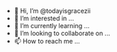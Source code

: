 - 👋 Hi, I’m @todayisgracezii
- 👀 I’m interested in ...
- 🌱 I’m currently learning ...
- 💞️ I’m looking to collaborate on ...
- 📫 How to reach me ...

<!---
todayisgracezii/todayisgracezii is a ✨ special ✨ repository because its `README.md` (this file) appears on your GitHub profile.
You can click the Preview link to take a look at your changes.
--->
